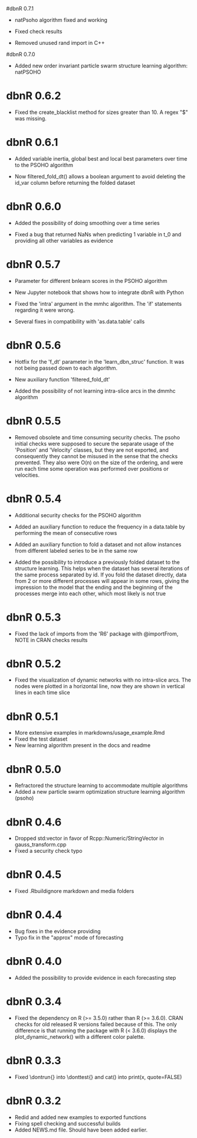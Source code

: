 #dbnR 0.7.1

* natPsoho algorithm fixed and working 

* Fixed check results

* Removed unused rand import in C++

#dbnR 0.7.0

* Added new order invariant particle swarm structure learning algorithm: natPSOHO

# dbnR 0.6.2

* Fixed the create_blacklist method for sizes greater than 10. A regex "$" was missing.

# dbnR 0.6.1

* Added variable inertia, global best and local best parameters over time to the PSOHO algorithm

* Now filtered_fold_dt() allows a boolean argument to avoid deleting the id_var column before returning the folded dataset

# dbnR 0.6.0

* Added the possibility of doing smoothing over a time series

* Fixed a bug that returned NaNs when predicting 1 variable in t_0 and providing all other variables as evidence

# dbnR 0.5.7

* Parameter for different bnlearn scores in the PSOHO algorithm

* New Jupyter notebook that shows how to integrate dbnR with Python

* Fixed the 'intra' argument in the mmhc algorithm. The 'if' statements regarding it were wrong.

* Several fixes in compatibility with 'as.data.table' calls

# dbnR 0.5.6

* Hotfix for the 'f_dt' parameter in the 'learn_dbn_struc' function. It was not being passed down to each algorithm.

* New auxiliary function 'filtered_fold_dt'

* Added the possibility of not learning intra-slice arcs in the dmmhc algorithm

# dbnR 0.5.5

* Removed obsolete and time consuming security checks. The psoho initial checks were supposed to secure the separate usage of the 'Position' and 'Velocity' classes, but they are not exported, and consequently they cannot be misused in the sense that the checks prevented. They also were O(n) on the size of the ordering, and were run each time some operation was performed over positions or velocities.

# dbnR 0.5.4

* Additional security checks for the PSOHO algorithm

* Added an auxiliary function to reduce the frequency in a data.table by performing the mean of consecutive rows

* Added an auxiliary function to fold a dataset and not allow instances from different labeled series to be in the same row

* Added the possibility to introduce a previously folded dataset to the structure learning. This helps when the dataset has several iterations of the same process separated by id. If you fold the dataset directly, data from 2 or more different processes will appear in some rows, giving the impression to the model that the ending and the beginning of the processes merge into each other, which most likely is not true

# dbnR 0.5.3

* Fixed the lack of imports from the 'R6' package with @importFrom, NOTE in CRAN checks results

# dbnR 0.5.2

* Fixed the visualization of dynamic networks with no intra-slice arcs. The nodes were plotted in a horizontal line, now they are shown in vertical lines in each time slice

# dbnR 0.5.1

* More extensive examples in markdowns/usage_example.Rmd
* Fixed the test dataset
* New learning algorithm present in the docs and readme

# dbnR 0.5.0

* Refractored the structure learning to accommodate multiple algorithms
* Added a new particle swarm optimization structure learning algorithm (psoho)

# dbnR 0.4.6

* Dropped std:vector in favor of Rcpp::Numeric/StringVector in gauss_transform.cpp
* Fixed a security check typo

# dbnR 0.4.5

* Fixed .Rbuildignore markdown and media folders

# dbnR 0.4.4

* Bug fixes in the evidence providing
* Typo fix in the "approx" mode of forecasting

# dbnR 0.4.0

* Added the possibility to provide evidence in each forecasting step

# dbnR 0.3.4

* Fixed the dependency on R (>= 3.5.0) rather than R (>= 3.6.0). CRAN checks for old released R versions failed because of this. The only difference is that running the package with R (< 3.6.0) displays the plot_dynamic_network() with a different color palette.

# dbnR 0.3.3

* Fixed \dontrun{} into \donttest{} and cat() into print(x, quote=FALSE)

# dbnR 0.3.2

* Redid and added new examples to exported functions
* Fixing spell checking and successful builds
* Added NEWS.md file. Should have been added earlier.